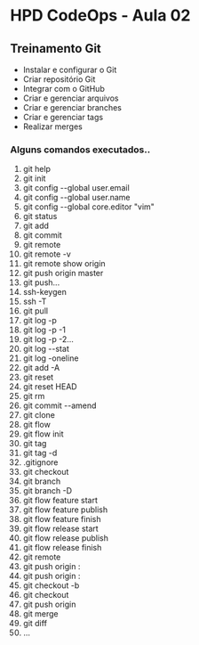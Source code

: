 <!DOCTYPE html>
<html>
   <h1> HPD CodeOps - Aula 02 </h1>
   <h2> Treinamento Git </h2>
   <ul>
	<li> Instalar e configurar o Git </li>
	<li> Criar repositório Git </li>
	<li> Integrar com o GitHub </li>
	<li> Criar e gerenciar arquivos </li>
	<li> Criar e gerenciar branches </li>
	<li> Criar e gerenciar tags </li>
	<li> Realizar merges </li>
  </ul>
  <h3> Alguns comandos executados.. </h3>
<ol>
  <li>git help</li>
  <li>git init</li>
  <li>git config --global user.email</li>
  <li>git config --global user.name</li>
  <li>git config --global core.editor "vim"</li>
  <li>git status</li>
  <li>git add</li>
  <li>git commit</li>
  <li>git remote</li>
  <li>git remote -v</li>
  <li>git remote show origin</li>
  <li>git push origin master</li>
  <li>git push...</li>
  <li>ssh-keygen</li>
  <li>ssh -T</li>
  <li>git pull</li>
  <li>git log -p</li>
  <li>git log -p -1</li>
  <li>git log -p -2...</li>
  <li>git log --stat</li>
  <li>git log -oneline</li>
  <li>git add -A</li>
  <li>git reset</li>
  <li>git reset HEAD</li>
  <li>git rm <file></li>
  <li>git commit --amend</li>
  <li>git clone</li>
  <li>git flow</li>
  <li>git flow init</li>
  <li>git tag</li>
  <li>git tag -d</li>
  <li>.gitignore</li>
  <li>git checkout</li>
  <li>git branch</li>
  <li>git branch -D</li>
  <li>git flow feature start</li>
  <li>git flow feature publish</li>
  <li>git flow feature finish</li>
  <li>git flow release start</li>
  <li>git flow release publish</li>
  <li>git flow release finish</li>
  <li>git remote</li>
  <li>git push origin :<tag></li>
  <li>git push origin :<branch></li>
  <li>git checkout -b <branch></li>
  <li>git checkout <branch></li>
  <li>git push origin <branch></li>
  <li>git merge</li>
  <li>git diff</li>
  <li> ... </li>
</ol>
</html>
